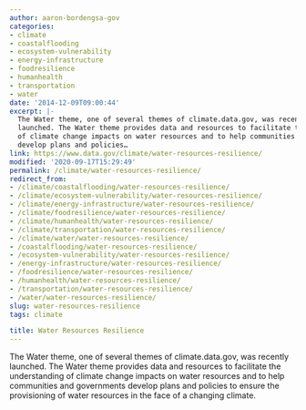 ```yaml
---
author: aaron-bordengsa-gov
categories:
- climate
- coastalflooding
- ecosystem-vulnerability
- energy-infrastructure
- foodresilience
- humanhealth
- transportation
- water
date: '2014-12-09T09:00:44'
excerpt: |-
  The Water theme, one of several themes of climate.data.gov, was recently
  launched. The Water theme provides data and resources to facilitate the understanding
  of climate change impacts on water resources and to help communities and governments
  develop plans and policies…
link: https://www.data.gov/climate/water-resources-resilience/
modified: '2020-09-17T15:29:49'
permalink: /climate/water-resources-resilience/
redirect_from:
- /climate/coastalflooding/water-resources-resilience/
- /climate/ecosystem-vulnerability/water-resources-resilience/
- /climate/energy-infrastructure/water-resources-resilience/
- /climate/foodresilience/water-resources-resilience/
- /climate/humanhealth/water-resources-resilience/
- /climate/transportation/water-resources-resilience/
- /climate/water/water-resources-resilience/
- /coastalflooding/water-resources-resilience/
- /ecosystem-vulnerability/water-resources-resilience/
- /energy-infrastructure/water-resources-resilience/
- /foodresilience/water-resources-resilience/
- /humanhealth/water-resources-resilience/
- /transportation/water-resources-resilience/
- /water/water-resources-resilience/
slug: water-resources-resilience
tags: climate

title: Water Resources Resilience
---
```


The Water theme, one of several themes of climate.data.gov, was recently launched. The Water theme provides data and resources to facilitate the understanding of climate change impacts on water resources and to help communities and governments develop plans and policies to ensure the provisioning of water resources in the face of a changing climate.
